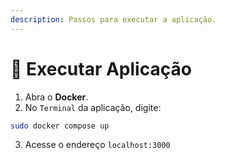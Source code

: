 ```yaml
---
description: Passos para executar a aplicação.
---
```


# 🚀 Executar Aplicação

1. Abra o **Docker**.
2. No `Terminal` da aplicação, digite:

```bash
sudo docker compose up
```

3. Acesse o endereço `localhost:3000`

